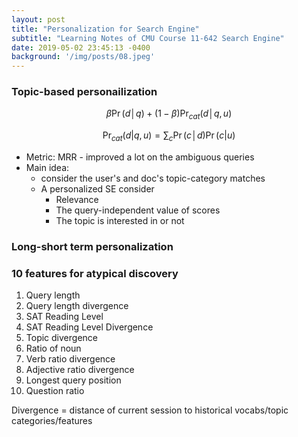 ```yaml
---
layout: post
title: "Personalization for Search Engine"
subtitle: "Learning Notes of CMU Course 11-642 Search Engine"
date: 2019-05-02 23:45:13 -0400
background: '/img/posts/08.jpeg'
---
```

### Topic-based personailization
$$ \beta \Pr (d│q)+(1−\beta) \Pr_{cat} (d│q, u) $$

$$ \Pr_{cat} (d|q, u)=  \sum_c \Pr (c│d) \Pr (c|u) $$
- Metric: MRR - improved a lot on the ambiguous queries
- Main idea:
    - consider the user's and doc's topic-category matches
    - A personalized SE consider
        - Relevance
        - The query-independent value of scores
        - The topic is interested in or not

### Long-short term personalization
### 10 features for atypical discovery
1. Query length
2. Query length divergence
3. SAT Reading Level
4. SAT Reading Level Divergence
5. Topic divergence
6. Ratio of noun
7. Verb ratio divergence
8. Adjective ratio divergence
9. Longest query position
10. Question ratio

Divergence = distance of current session to historical vocabs/topic categories/features

